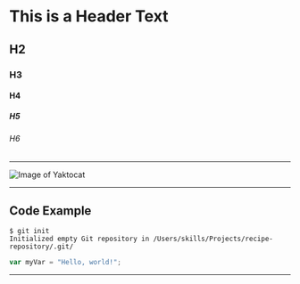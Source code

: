 # This is a Header Text


## H2
### H3
#### H4
##### H5
###### H6

----

![Image of Yaktocat](https://octodex.github.com/images/yaktocat.png)

----

## Code Example

```
$ git init
Initialized empty Git repository in /Users/skills/Projects/recipe-repository/.git/
```
``` javascript
var myVar = "Hello, world!";
```

----

